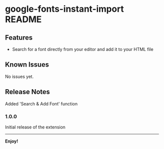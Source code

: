 # google-fonts-instant-import README

## Features

- Search for a font directly from your editor and add it to your HTML file

## Known Issues

No issues yet.

## Release Notes

Added 'Search & Add Font' function

### 1.0.0

Initial release of the extension
<!-- 
### 1.0.1

Fixed issue #.

### 1.1.0

Added features X, Y, and Z. -->

-----------------------------------------------------------------------------------------------------------

**Enjoy!**
